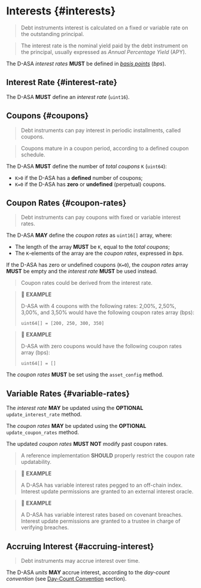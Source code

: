 # Interests {#interests}

> Debt instruments interest is calculated on a fixed or variable rate on the outstanding
> principal.

> The interest rate is the nominal yield paid by the debt instrument on the principal,
> usually expressed as *Annual Percentage Yield* (APY).

The D-ASA *interest rates* **MUST** be defined in *<a href="https://en.wikipedia.org/wiki/Basis_point">basis
points</a>* (*bps*).

## Interest Rate {#interest-rate}

The D-ASA **MUST** define an *interest rate* (`uint16`).

## Coupons {#coupons}

> Debt instruments can pay interest in periodic installments, called coupons.

> Coupons mature in a coupon period, according to a defined coupon schedule.

The D-ASA **MUST** define the number of *total coupons* `K` (`uint64`):

- `K>0` if the D-ASA has a **defined** number of coupons;
- `K=0` if the D-ASA has **zero** or **undefined** (perpetual) coupons.

## Coupon Rates {#coupon-rates}

> Debt instruments can pay coupons with fixed or variable interest rates.

The D-ASA **MAY** define the *coupon rates* as `uint16[]` array, where:

- The length of the array **MUST** be `K`, equal to the *total coupons*;
- The `K`\-elements of the array are the *coupon rates*, expressed in *bps*.

If the D-ASA has zero or undefined coupons (`K=0`), the *coupon rates* array **MUST**
be empty and the *interest rate* **MUST** be used instead.

> Coupon rates could be derived from the interest rate.

> 📎 **EXAMPLE**
>
> D-ASA with 4 coupons with the following rates: 2,00%, 2,50%, 3,00%, and 3,50%
> would have the following coupon rates array (bps):
>
> ```text
> uint64[] = [200, 250, 300, 350]
> ```

> 📎 **EXAMPLE**
>
> D-ASA with zero coupons would have the following coupon rates array (bps):
>
> ```text
> uint64[] = []
> ```

The *coupon rates* **MUST** be set using the `asset_config` method.

## Variable Rates {#variable-rates}

The *interest rate* **MAY** be updated using the **OPTIONAL** `update_interest_rate`
method.

The *coupon rates* **MAY** be updated using the **OPTIONAL** `update_coupon_rates`
method.

The updated *coupon rates* **MUST NOT** modify past coupon rates.

> A reference implementation **SHOULD** properly restrict the coupon rate updatability.

> 📎 **EXAMPLE**
>
> A D-ASA has variable interest rates pegged to an off-chain index. Interest update
> permissions are granted to an external interest oracle.

> 📎 **EXAMPLE**
>
> A D-ASA has variable interest rates based on covenant breaches. Interest update
> permissions are granted to a trustee in charge of verifying breaches.

## Accruing Interest {#accruing-interest}

> Debt instruments may accrue interest over time.

The D-ASA *units* **MAY** accrue interest, according to the *day-count convention*
(see [Day-Count Convention](./day-count-convention.md) section).
